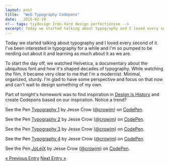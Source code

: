 ```yaml
---
layout: post
title:  "Web Typography Codepens"
date:   2015-02-19
<!-- tags: tiydesign Iron-Yard design perfectionism -->
excerpt: Today we started talking about typography and I loved every second of it. I've been interested in typography for a while and I'm so pumped to be nerding out about it and learning as much about it as we are.
---
```


<p>Today we started talking about typography and I loved every second of it. I've been interested in typography for a while and I'm so pumped to be nerding out about it and learning as much about it as we are.</p>
<p>To start the day off, we watched Helvetica, a documentary about the ubiquitous font and how it's shaped decades of typography. While watching the film, it became very clear to me that I'm a modernist. Minimal, organized, sturdy. I'm glad to have some perspective and focus on that now and can't wait to design something of my own.</p>
<p>Part of tonight's homework was to find inspiration in <a href="http://www.designishistory.com/">Design Is History</a> and create Codepens based on our inspiration. Notice a trend?</p>
<p data-height="268" data-theme-id="12329" data-slug-hash="vERVbg" data-default-tab="result" data-user="crowjm" class='codepen'>See the Pen <a href='http://codepen.io/crowjm/pen/vERVbg/'>Typography 1</a> by Jesse Crow (<a href='http://codepen.io/crowjm'>@crowjm</a>) on <a href='http://codepen.io'>CodePen</a>.</p>
<script async src="//assets.codepen.io/assets/embed/ei.js"></script>
<p data-height="268" data-theme-id="12329" data-slug-hash="ZYxqPZ" data-default-tab="result" data-user="crowjm" class='codepen'>See the Pen <a href='http://codepen.io/crowjm/pen/ZYxqPZ/'>Typography 2</a> by Jesse Crow (<a href='http://codepen.io/crowjm'>@crowjm</a>) on <a href='http://codepen.io'>CodePen</a>.</p>
<script async src="//assets.codepen.io/assets/embed/ei.js"></script>
<p data-height="268" data-theme-id="12329" data-slug-hash="radqbE" data-default-tab="result" data-user="crowjm" class='codepen'>See the Pen <a href='http://codepen.io/crowjm/pen/radqbE/'>Typography 3</a> by Jesse Crow (<a href='http://codepen.io/crowjm'>@crowjm</a>) on <a href='http://codepen.io'>CodePen</a>.</p>
<script async src="//assets.codepen.io/assets/embed/ei.js"></script>
<p data-height="268" data-theme-id="12329" data-slug-hash="XJExvr" data-default-tab="result" data-user="crowjm" class='codepen'>See the Pen <a href='http://codepen.io/crowjm/pen/XJExvr/'>Typography 4</a> by Jesse Crow (<a href='http://codepen.io/crowjm'>@crowjm</a>) on <a href='http://codepen.io'>CodePen</a>.</p>
<script async src="//assets.codepen.io/assets/embed/ei.js"></script>
<p data-height="268" data-theme-id="12329" data-slug-hash="JoLejX" data-default-tab="result" data-user="crowjm" class='codepen'>See the Pen <a href='http://codepen.io/crowjm/pen/JoLejX/'>JoLejX</a> by Jesse Crow (<a href='http://codepen.io/crowjm'>@crowjm</a>) on <a href='http://codepen.io'>CodePen</a>.</p>
<script async src="//assets.codepen.io/assets/embed/ei.js"></script>

<div>
	<a class="previous-entry" href="http://jessecrow.com/2015/02/18/responsive-sketches.html">&laquo; Previous Entry</a>
	<a class="next-entry" href="http://jessecrow.com/2015/02/22/exploring-typography.html">Next Entry &raquo;</a>
</div>